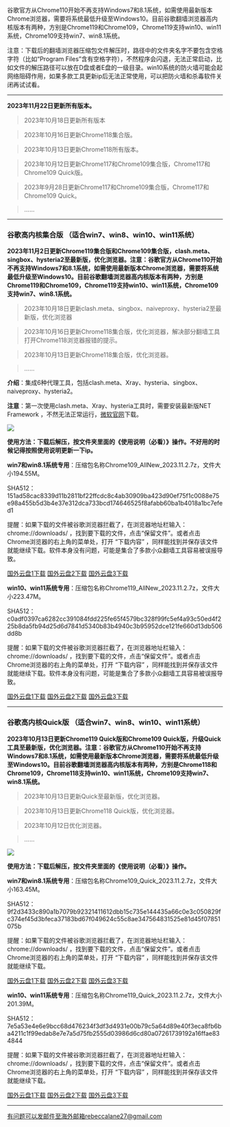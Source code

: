 谷歌官方从Chrome110开始不再支持Windows7和8.1系统，如需使用最新版本Chrome浏览器，需要将系统最低升级至Windows10。目前谷歌翻墙浏览器高内核版本有两种，方别是Chrome119和Chrome109，Chrome119支持win10、win11系统，Chrome109支持win7、win8.1系统。

注意：下载后的翻墙浏览器压缩包文件解压时，路径中的文件夹名字不要包含空格字符（比如“Program Files”含有空格字符），不然程序会闪退，无法正常启动，比如文件的解压路径可以放在D盘或者E盘的一级目录。win10系统的防火墙可能会起网络阻碍作用，如果多款工具更新ip后无法正常使用，可以把防火墙和杀毒软件关闭再试试看。

***

**2023年11月22日更新所有版本。**

> 2023年10月18日更新所有版本

> 2023年10月16日更新Chrome118集合版。

> 2023年10月13日更新Chrome118所有版本。

> 2023年10月12日更新Chrome117和Chrome109集合版，Chrome117和Chrome109 Quick版。

> 2023年9月28日更新Chrome117和Chrome109集合版，Chrome117和Chrome109 Quick。

> ......

***

### 谷歌高内核集合版  （适合win7、win8、win10、win11系统）

**2023年11月2日更新Chrome119集合版和Chrome109集合版，clash.meta、singbox、hysteria2至最新版，优化浏览器。注意：谷歌官方从Chrome110开始不再支持Windows7和8.1系统，如需使用最新版本Chrome浏览器，需要将系统最低升级至Windows10。目前谷歌翻墙浏览器高内核版本有两种，方别是Chrome119和Chrome109，Chrome119支持win10、win11系统，Chrome109支持win7、win8.1系统。**

> 2023年10月18日更新clash.meta、singbox、naiveproxy、hysteria2至最新版，优化浏览器

> 2023年10月16日更新Chrome118集合版，优化浏览器，解决部分翻墙工具打开Chrome118浏览器报错的提示。

> 2023年10月13日更新Chrome118集合版，优化浏览器。

> ......

**介绍**：集成6种代理工具，包括clash.meta、Xray、hysteria、singbox、naiveproxy、hysteria2。

**注意**：第一次使用clash.meta、Xray、hysteria工具时，需要安装最新版NET Framework ，不然无法正常运行，[微软官网](https://dotnet.microsoft.com/zh-cn/download/dotnet-framework/net48)下载。

![](https://fastly.jsdelivr.net/gh/Alvin9999/pac2/softimag/hysteria2.png)

**使用方法：下载后解压，按文件夹里面的《使用说明（必看）》操作。不好用的时候记得按照使用说明更新一下ip。**

**win7和win8.1系统专用**：压缩包名称Chrome109_AllNew_2023.11.2.7z，文件大小194.55M。

SHA512：151ad58cac8339d11b2811bf22ffcdc8c4ab30909ba423d90ef75f1c0088e75e98a455b5d3b4e37e312dca733bcd174646525f8afabb60ba1b4018a1bc7efed1

提醒：如果下载的文件被谷歌浏览器拦截了，在浏览器地址栏输入：chrome://downloads/ ，找到要下载的文件，点击“保留文件”。或者点击Chrome浏览器的右上角的菜单处，打开 “下载内容” ，同样能找到并保存该文件就能继续下载。软件本身没有问题，可能是集合了多款小众翻墙工具容易被误报导致。

[国外云盘1下载](https://d2.freessr2.xyz/Chrome109_AllNew_2023.11.2.7z)
[国外云盘2下载](https://d.dtku35.xyz/Chrome109_AllNew_2023.11.2.7z)
[国外云盘3下载](https://free.zhujicn2.net/Chrome109_AllNew_2023.11.2.7z)

**win10、win11系统专用**：压缩包名称Chrome119_AllNew_2023.11.2.7z，文件大小223.47M。

SHA512：c0adf0397ca6282cc391084fdd225fe65f4579bc328f99fc5ef4a93c50ed4f225b8da5fb94d25d6d7841d5340b83b4940c3b95952dce121fe660d13db506dd8b

提醒：如果下载的文件被谷歌浏览器拦截了，在浏览器地址栏输入：chrome://downloads/ ，找到要下载的文件，点击“保留文件”。或者点击Chrome浏览器的右上角的菜单处，打开 “下载内容” ，同样能找到并保存该文件就能继续下载。软件本身没有问题，可能是集合了多款小众翻墙工具容易被误报导致。

[国外云盘1下载](https://d2.freessr2.xyz/Chrome119_AllNew_2023.11.2.7z) 
[国外云盘2下载](https://d.dtku35.xyz/Chrome119_AllNew_2023.11.2.7z) 
[国外云盘3下载](https://free.zhujicn2.net/Chrome119_AllNew_2023.11.2.7z) 

***


### 谷歌高内核Quick版  （适合win7、win8、win10、win11系统）

**2023年10月13日更新Chrome119 Quick版和Chrome109 Quick版，升级Quick工具至最新版，优化浏览器。注意：谷歌官方从Chrome110开始不再支持Windows7和8.1系统，如需使用最新版本Chrome浏览器，需要将系统最低升级至Windows10。目前谷歌翻墙浏览器高内核版本有两种，方别是Chrome118和Chrome109，Chrome118支持win10、win11系统，Chrome109支持win7、win8.1系统。**

> 2023年10月13日更新Quick至最新版，优化浏览器。

> 2023年10月13日更新Chrome118 Quick版，优化浏览器。

> 2023年10月12日优化浏览器。

> ......

![](https://fastly.jsdelivr.net/gh/Alvin9999/pac2/softimag/quick.png)

**使用方法：下载后解压，按文件夹里面的《使用说明（必看）》操作。**

**win7和win8.1系统专用**：压缩包名称Chrome109_Quick_2023.11.2.7z，文件大小163.45M。

SHA512：9f2d3433c890a1b7079b92321411612dbb15c735e144435a66c0e3c050829fc374ef45d3bfeca37183bd67f049624c55c8ae347564831525e81d45f07851075b

提醒：如果下载的文件被谷歌浏览器拦截了，在浏览器地址栏输入：chrome://downloads/ ，找到要下载的文件，点击“保留文件”。或者点击Chrome浏览器的右上角的菜单处，打开 “下载内容” ，同样能找到并保存该文件就能继续下载。

[国外云盘1下载](https://d2.freessr2.xyz/Chrome109_Quick_2023.11.2.7z) 
[国外云盘2下载](https://d.dtku35.xyz/Chrome109_Quick_2023.11.2.7z) 
[国外云盘3下载](https://free.zhujicn2.net/Chrome109_Quick_2023.11.2.7z) 

**win10、win11系统专用**：压缩包名称Chrome119_Quick_2023.11.2.7z，文件大小201.39M。

SHA512：7e5a53e4e6e9bcc68d476234f3df3d4931e00b79c5a64d89e40f3eca8fb6ba4211c1f99edab8e7e7a5d75fb2555d03986d6cd80a07261739192a16ffae834844

提醒：如果下载的文件被谷歌浏览器拦截了，在浏览器地址栏输入：chrome://downloads/ ，找到要下载的文件，点击“保留文件”。或者点击Chrome浏览器的右上角的菜单处，打开 “下载内容” ，同样能找到并保存该文件就能继续下载。

[国外云盘1下载](https://d2.freessr2.xyz/Chrome119_Quick_2023.11.2.7z) 
[国外云盘2下载](https://d.dtku35.xyz/Chrome119_Quick_2023.11.2.7z) 
[国外云盘3下载](https://free.zhujicn2.net/Chrome119_Quick_2023.11.2.7z) 

***

有问题可以发邮件至海外邮箱rebeccalane27@gmail.com